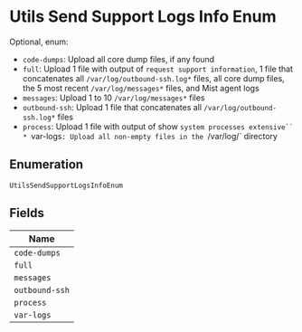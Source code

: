 
# Utils Send Support Logs Info Enum

Optional, enum:
* `code-dumps`: Upload all core dump files, if any found
* `full`: Upload 1 file with output of `request support information`, 1 file that concatenates all `/var/log/outbound-ssh.log*` files, all core dump files, the 5 most recent `/var/log/messages*` files, and Mist agent logs
* `messages`: Upload 1 to 10 `/var/log/messages*` files
* `outbound-ssh`: Upload 1 file that concatenates all `/var/log/outbound-ssh.log*` files
* `process`: Upload 1 file with output of show ```system processes extensive`` * ```var-logs`: Upload all non-empty files in the `/var/log/` directory

## Enumeration

`UtilsSendSupportLogsInfoEnum`

## Fields

| Name |
|  --- |
| `code-dumps` |
| `full` |
| `messages` |
| `outbound-ssh` |
| `process` |
| `var-logs` |

